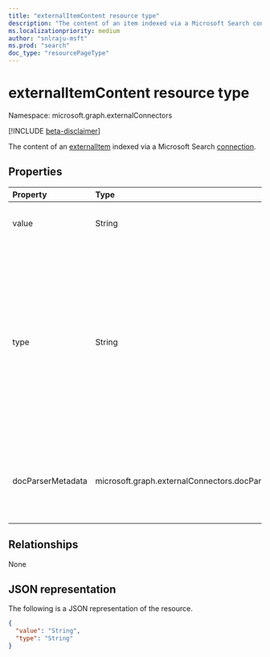 ```yaml
---
title: "externalItemContent resource type"
description: "The content of an item indexed via a Microsoft Search connection."
ms.localizationpriority: medium
author: "snlraju-msft"
ms.prod: "search"
doc_type: "resourcePageType"
---
```


# externalItemContent resource type

Namespace: microsoft.graph.externalConnectors

[!INCLUDE [beta-disclaimer](../../includes/beta-disclaimer.md)]

The content of an [externalItem](externalconnectors-externalitem.md) indexed via a Microsoft Search [connection](externalconnectors-externalconnection.md).

## Properties

| Property | Type   | Description                                                                                 |
|:---------|:-------|:--------------------------------------------------------------------------------------------|
| value    | String | The content for the externalItem. Required.                                                 |
| type     | String | The type of content in the value property. Possible values are `text` and `html`. These are the content types that the indexer supports, and not the file extension types allowed. Required. |
| docParserMetadata     | microsoft.graph.externalConnectors.docParserMetadata | Metadata generated by docParser useful for semantic search. Not required |

## Relationships

None

## JSON representation

The following is a JSON representation of the resource.

<!-- {
  "blockType": "resource",
  "optionalProperties": [

  ],
  "@odata.type": "microsoft.graph.externalConnectors.externalItemContent"
}-->

```json
{
  "value": "String",
  "type": "String"
}
```

<!-- uuid: 16cd6b66-4b1a-43a1-adaf-3a886856ed98
2019-02-04 14:57:30 UTC -->
<!-- {
  "type": "#page.annotation",
  "description": "externalItemContent resource",
  "keywords": "",
  "section": "documentation",
  "tocPath": "",
  "suppressions": []
}-->
